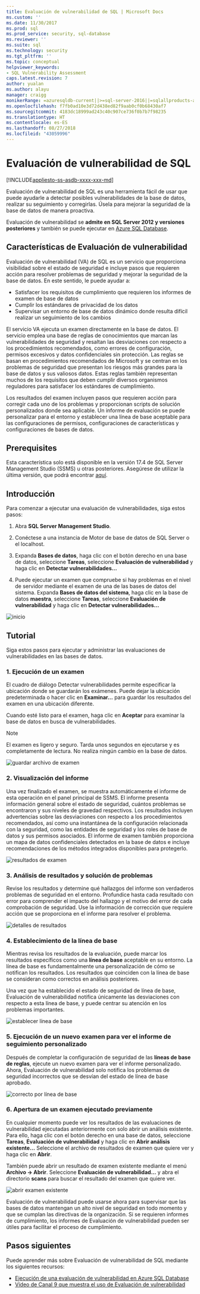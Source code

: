 ```yaml
---
title: Evaluación de vulnerabilidad de SQL | Microsoft Docs
ms.custom: ''
ms.date: 11/30/2017
ms.prod: sql
ms.prod_service: security, sql-database
ms.reviewer: ''
ms.suite: sql
ms.technology: security
ms.tgt_pltfrm: ''
ms.topic: conceptual
helpviewer_keywords:
- SQL Vulnerability Assessment
caps.latest.revision: 7
author: yualan
ms.author: alayu
manager: craigg
monikerRange: =azuresqldb-current||>=sql-server-2016||=sqlallproducts-allversions||>=sql-server-linux-2017||=azuresqldb-mi-current
ms.openlocfilehash: f7fb0ad10e3d72d438ed82f9aab0cf0b68430af7
ms.sourcegitcommit: 4183dc18999ad243c40c907ce736f0b7b7f98235
ms.translationtype: HT
ms.contentlocale: es-ES
ms.lasthandoff: 08/27/2018
ms.locfileid: "43059996"
---
```

# <a name="sql-vulnerability-assessment"></a>Evaluación de vulnerabilidad de SQL

[!INCLUDE[appliesto-ss-asdb-xxxx-xxx-md](../../includes/appliesto-ss-asdb-xxxx-xxx-md.md)]

Evaluación de vulnerabilidad de SQL es una herramienta fácil de usar que puede ayudarle a detectar posibles vulnerabilidades de la base de datos, realizar su seguimiento y corregirlas. Úsela para mejorar la seguridad de la base de datos de manera proactiva.

Evaluación de vulnerabilidad se **admite en SQL Server 2012 y versiones posteriores** y también se puede ejecutar en [Azure SQL Database](https://docs.microsoft.com/azure/sql-database/sql-vulnerability-assessment).

## <a name="vulnerability-assessment-features"></a>Características de Evaluación de vulnerabilidad
Evaluación de vulnerabilidad (VA) de SQL es un servicio que proporciona visibilidad sobre el estado de seguridad e incluye pasos que requieren acción para resolver problemas de seguridad y mejorar la seguridad de la base de datos. En este sentido, le puede ayudar a:
- Satisfacer los requisitos de cumplimiento que requieren los informes de examen de base de datos 
- Cumplir los estándares de privacidad de los datos
- Supervisar un entorno de base de datos dinámico donde resulta difícil realizar un seguimiento de los cambios

El servicio VA ejecuta un examen directamente en la base de datos. El servicio emplea una base de reglas de conocimientos que marcan las vulnerabilidades de seguridad y resaltan las desviaciones con respecto a los procedimientos recomendados, como errores de configuración, permisos excesivos y datos confidenciales sin protección. Las reglas se basan en procedimientos recomendados de Microsoft y se centran en los problemas de seguridad que presentan los riesgos más grandes para la base de datos y sus valiosos datos. Estas reglas también representan muchos de los requisitos que deben cumplir diversos organismos reguladores para satisfacer los estándares de cumplimiento.

Los resultados del examen incluyen pasos que requieren acción para corregir cada uno de los problemas y proporcionan scripts de solución personalizados donde sea aplicable. Un informe de evaluación se puede personalizar para el entorno y establecer una línea de base aceptable para las configuraciones de permisos, configuraciones de características y configuraciones de bases de datos. 

## <a name="prerequisites"></a>Prerequisites
Esta característica solo está disponible en la versión 17.4 de SQL Server Management Studio (SSMS) u otras posteriores. Asegúrese de utilizar la última versión, que podrá encontrar [aquí](https://docs.microsoft.com/sql/ssms/download-sql-server-management-studio-ssms).

## <a name="getting-started"></a>Introducción
Para comenzar a ejecutar una evaluación de vulnerabilidades, siga estos pasos:
   1.   Abra **SQL Server Management Studio**.

   2.   Conéctese a una instancia de Motor de base de datos de SQL Server o el localhost.

   3.   Expanda **Bases de datos**, haga clic con el botón derecho en una base de datos, seleccione **Tareas**, seleccione **Evaluación de vulnerabilidad** y haga clic en **Detectar vulnerabilidades...**

   4.   Puede ejecutar un examen que compruebe si hay problemas en el nivel de servidor mediante el examen de una de las bases de datos del sistema. Expanda **Bases de datos del sistema**, haga clic en la base de datos **maestra**, seleccione **Tareas**, seleccione **Evaluación de vulnerabilidad** y haga clic en **Detectar vulnerabilidades...**

   ![inicio](media/sql-vulnerability-assessment/1-SSMSGetStarted.png)

## <a name="tutorial"></a>Tutorial
Siga estos pasos para ejecutar y administrar las evaluaciones de vulnerabilidades en las bases de datos.

### <a name="1-run-a-scan"></a>1. Ejecución de un examen

El cuadro de diálogo Detectar vulnerabilidades permite especificar la ubicación donde se guardarán los exámenes. Puede dejar la ubicación predeterminada o hacer clic en **Examinar...** para guardar los resultados del examen en una ubicación diferente.

Cuando esté listo para el examen, haga clic en **Aceptar** para examinar la base de datos en busca de vulnerabilidades.

  > [!NOTE]   
  > El examen es ligero y seguro. Tarda unos segundos en ejecutarse y es completamente de lectura. No realiza ningún cambio en la base de datos.

![guardar archivo de examen](media/sql-vulnerability-assessment/2-ssmssavescanfile.png)

### <a name="2-view-the-report"></a>2. Visualización del informe

Una vez finalizado el examen, se muestra automáticamente el informe de esta operación en el panel principal de SSMS. El informe presenta información general sobre el estado de seguridad, cuántos problemas se encontraron y sus niveles de gravedad respectivos. Los resultados incluyen advertencias sobre las desviaciones con respecto a los procedimientos recomendados, así como una instantánea de la configuración relacionada con la seguridad, como las entidades de seguridad y los roles de base de datos y sus permisos asociados. El informe de examen también proporciona un mapa de datos confidenciales detectados en la base de datos e incluye recomendaciones de los métodos integrados disponibles para protegerlo.

![resultados de examen](media/sql-vulnerability-assessment/3-ssmsscanresults.png)

### <a name="3-analyze-the-results-and-resolve-issues"></a>3. Análisis de resultados y solución de problemas

Revise los resultados y determine qué hallazgos del informe son verdaderos problemas de seguridad en el entorno. Profundice hasta cada resultado con error para comprender el impacto del hallazgo y el motivo del error de cada comprobación de seguridad. Use la información de corrección que requiere acción que se proporciona en el informe para resolver el problema.

![detalles de resultados](media/sql-vulnerability-assessment/4-ssmsresultdetails.png)

### <a name="4-set-your-baseline"></a>4. Establecimiento de la línea de base

Mientras revisa los resultados de la evaluación, puede marcar los resultados específicos como una **línea de base** aceptable en su entorno. La línea de base es fundamentalmente una personalización de cómo se notifican los resultados. Los resultados que coinciden con la línea de base se consideran como correctos en análisis posteriores. 

Una vez que ha establecido el estado de seguridad de línea de base, Evaluación de vulnerabilidad notifica únicamente las desviaciones con respecto a esta línea de base, y puede centrar su atención en los problemas importantes.

![establecer línea de base](media/sql-vulnerability-assessment/5-ssmssetbaseline.png)

### <a name="5-run-a-new-scan-to-see-your-customized-tracking-report"></a>5. Ejecución de un nuevo examen para ver el informe de seguimiento personalizado

Después de completar la configuración de seguridad de las **líneas de base de reglas**, ejecute un nuevo examen para ver el informe personalizado. Ahora, Evaluación de vulnerabilidad solo notifica los problemas de seguridad incorrectos que se desvían del estado de línea de base aprobado.

![correcto por línea de base](media/sql-vulnerability-assessment/6-ssmspassperbaseline.png)

### <a name="6-open-a-previously-run-scan"></a>6. Apertura de un examen ejecutado previamente

En cualquier momento puede ver los resultados de las evaluaciones de vulnerabilidad ejecutadas anteriormente con solo abrir un análisis existente. Para ello, haga clic con el botón derecho en una base de datos, seleccione **Tareas**, **Evaluación de vulnerabilidad** y haga clic en **Abrir análisis existente…**  Seleccione el archivo de resultados de examen que quiere ver y haga clic en **Abrir**. 

También puede abrir un resultado de examen existente mediante el menú **Archivo -> Abrir**. Seleccione **Evaluación de vulnerabilidad...** y abra el directorio **scans** para buscar el resultado del examen que quiere ver.

![abrir examen existente](media/sql-vulnerability-assessment/7-ssmsopenexistingscan.png)

Evaluación de vulnerabilidad puede usarse ahora para supervisar que las bases de datos mantengan un alto nivel de seguridad en todo momento y que se cumplan las directivas de la organización. Si se requieren informes de cumplimiento, los informes de Evaluación de vulnerabilidad pueden ser útiles para facilitar el proceso de cumplimiento.
  
## <a name="next-steps"></a>Pasos siguientes
Puede aprender más sobre Evaluación de vulnerabilidad de SQL mediante los siguientes recursos:
- [Ejecución de una evaluación de vulnerabilidad en Azure SQL Database](https://docs.microsoft.com/azure/sql-database/sql-vulnerability-assessment) 
- [Vídeo de Canal 9 que muestra el uso de Evaluación de vulnerabilidad](https://channel9.msdn.com/Shows/Data-Exposed/Track-and-remediate-potential-database-vulnerabilities-with-SQL-Vulnerability-Assessment)
  
